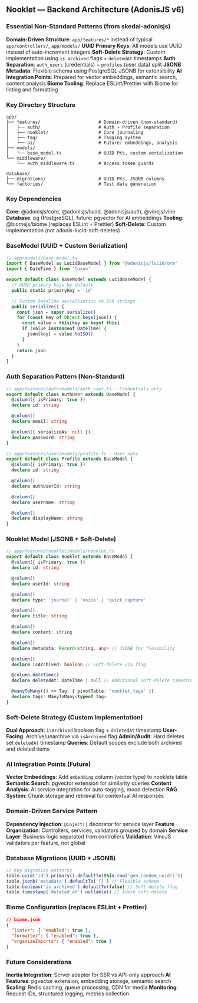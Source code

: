 ## Nooklet — Backend Architecture (AdonisJS v6)

### Essential Non-Standard Patterns (from skedai-adonisjs)

**Domain-Driven Structure**: `app/features/*` instead of typical `app/controllers/`, `app/models/`
**UUID Primary Keys**: All models use UUID instead of auto-increment integers
**Soft-Delete Strategy**: Custom implementation using `is_archived` flags + `deletedAt` timestamps
**Auth Separation**: `auth_users` (credentials) + `profiles` (user data) split
**JSONB Metadata**: Flexible schema using PostgreSQL JSONB for extensibility
**AI Integration Points**: Prepared for vector embeddings, semantic search, content analysis
**Biome Tooling**: Replace ESLint/Prettier with Biome for linting and formatting

### Key Directory Structure

```text
app/
├── features/                      # Domain-driven (non-standard)
│   ├── auth/                      # Auth + Profile separation
│   ├── nooklet/                   # Core journaling
│   ├── tag/                       # Tagging system
│   └── ai/                        # Future: embeddings, analysis
├── models/
│   └── base_model.ts              # UUID PKs, custom serialization
└── middleware/
    └── auth_middleware.ts         # Access token guards

database/
├── migrations/                    # UUID PKs, JSONB columns
└── factories/                     # Test data generation
```

### Key Dependencies

**Core**: @adonisjs/core, @adonisjs/lucid, @adonisjs/auth, @vinejs/vine
**Database**: pg (PostgreSQL), future: pgvector for AI embeddings
**Tooling**: @biomejs/biome (replaces ESLint + Prettier)
**Soft-Delete**: Custom implementation (not adonis-lucid-soft-deletes)

### BaseModel (UUID + Custom Serialization)

```typescript
// app/models/base_model.ts
import { BaseModel as LucidBaseModel } from '@adonisjs/lucid/orm'
import { DateTime } from 'luxon'

export default class BaseModel extends LucidBaseModel {
  // UUID primary keys by default
  public static primaryKey = 'id'

  // Custom DateTime serialization to ISO strings
  public serialize() {
    const json = super.serialize()
    for (const key of Object.keys(json)) {
      const value = this[key as keyof this]
      if (value instanceof DateTime) {
        json[key] = value.toISO()
      }
    }
    return json
  }
}
```

### Auth Separation Pattern (Non-Standard)

```typescript
// app/features/auth/models/auth_user.ts - Credentials only
export default class AuthUser extends BaseModel {
  @column({ isPrimary: true })
  declare id: string

  @column()
  declare email: string

  @column({ serializeAs: null })
  declare password: string
}

// app/features/user/models/profile.ts - User data
export default class Profile extends BaseModel {
  @column({ isPrimary: true })
  declare id: string

  @column()
  declare authUserId: string

  @column()
  declare username: string

  @column()
  declare displayName: string
}
```

### Nooklet Model (JSONB + Soft-Delete)

```typescript
// app/features/nooklet/models/nooklet.ts
export default class Nooklet extends BaseModel {
  @column({ isPrimary: true })
  declare id: string

  @column()
  declare userId: string

  @column()
  declare type: 'journal' | 'voice' | 'quick_capture'

  @column()
  declare title: string

  @column()
  declare content: string

  @column()
  declare metadata: Record<string, any> // JSONB for flexibility

  @column()
  declare isArchived: boolean // Soft-delete via flag

  @column.dateTime()
  declare deletedAt: DateTime | null // Additional soft-delete timestamp

  @manyToMany(() => Tag, { pivotTable: 'nooklet_tags' })
  declare tags: ManyToMany<typeof Tag>
}
```

### Soft-Delete Strategy (Custom Implementation)

**Dual Approach**: `isArchived` boolean flag + `deletedAt` timestamp
**User-Facing**: Archive/unarchive via `isArchived` flag
**Admin/Audit**: Hard deletes set `deletedAt` timestamp
**Queries**: Default scopes exclude both archived and deleted items

### AI Integration Points (Future)

**Vector Embeddings**: Add `embedding` column (vector type) to nooklets table
**Semantic Search**: pgvector extension for similarity queries
**Content Analysis**: AI service integration for auto-tagging, mood detection
**RAG System**: Chunk storage and retrieval for contextual AI responses

### Domain-Driven Service Pattern

**Dependency Injection**: `@inject()` decorator for service layer
**Feature Organization**: Controllers, services, validators grouped by domain
**Service Layer**: Business logic separated from controllers
**Validation**: VineJS validators per feature, not global

### Database Migrations (UUID + JSONB)

```typescript
// Key migration patterns
table.uuid('id').primary().defaultTo(this.raw('gen_random_uuid()'))
table.jsonb('metadata').defaultTo('{}') // Flexible schema
table.boolean('is_archived').defaultTo(false) // Soft-delete flag
table.timestamp('deleted_at').nullable() // Admin soft-delete
```

### Biome Configuration (replaces ESLint + Prettier)

```json
// biome.json
{
  "linter": { "enabled": true },
  "formatter": { "enabled": true },
  "organizeImports": { "enabled": true }
}
```

### Future Considerations

**Inertia Integration**: Server adapter for SSR vs API-only approach
**AI Features**: pgvector extension, embedding storage, semantic search
**Scaling**: Redis caching, queue processing, CDN for media
**Monitoring**: Request IDs, structured logging, metrics collection
